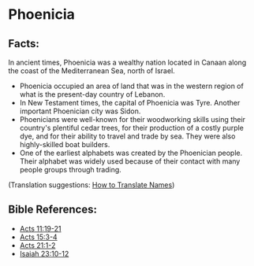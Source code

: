# Phoenicia #

## Facts: ##

In ancient times, Phoenicia was a wealthy nation located in Canaan along the coast of the Mediterranean Sea, north of Israel.

* Phoenicia occupied an area of land that was in the western region of what is the present-day country of Lebanon.
* In New Testament times, the capital of Phoenicia was Tyre. Another important Phoenician city was Sidon.
* Phoenicians were well-known for their woodworking skills using their country's plentiful cedar trees, for their production of a costly purple dye, and for their ability to travel and trade by sea. They were also highly-skilled boat builders.
* One of the earliest alphabets was created by the Phoenician people. Their alphabet was widely used because of their contact with many people groups through trading.

(Translation suggestions: [How to Translate Names](en/ta-vol1/translate/man/translate-names))



## Bible References: ##

* [Acts 11:19-21](en/tn/act/help/11/19)
* [Acts 15:3-4](en/tn/act/help/15/03)
* [Acts 21:1-2](en/tn/act/help/21/01)
* [Isaiah 23:10-12](en/tn/isa/help/23/10)